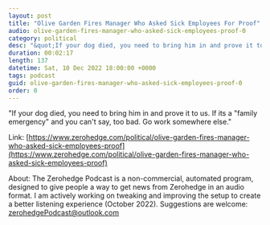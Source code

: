 ```yaml
---
layout: post
title: "Olive Garden Fires Manager Who Asked Sick Employees For Proof"
audio: olive-garden-fires-manager-who-asked-sick-employees-proof-0
category: political
desc: "&quot;If your dog died, you need to bring him in and prove it to us. If its a &quot;family emergency&quot; and you can't say, too bad. Go work somewhere else.&quot;"
duration: 00:02:17
length: 137
datetime: Sat, 10 Dec 2022 18:00:00 +0000
tags: podcast
guid: olive-garden-fires-manager-who-asked-sick-employees-proof-0
order: 0
---
```

&quot;If your dog died, you need to bring him in and prove it to us. If its a &quot;family emergency&quot; and you can't say, too bad. Go work somewhere else.&quot;

Link: [https://www.zerohedge.com/political/olive-garden-fires-manager-who-asked-sick-employees-proof](https://www.zerohedge.com/political/olive-garden-fires-manager-who-asked-sick-employees-proof)

About: The Zerohedge Podcast is a non-commercial, automated program, designed to give people a way to get news from Zerohedge in an audio format.  I am actively working on tweaking and improving the setup to create a better listening experience (October 2022).  Suggestions are welcome: [zerohedgePodcast@outlook.com](mailto:zerohedgePodcast@outlook.com)